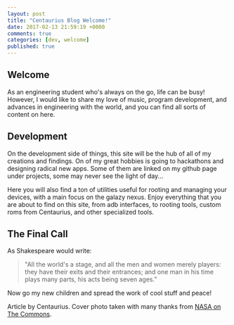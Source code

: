 ```yaml
---
layout: post
title: "Centaurius Blog Welcome!"
date: 2017-02-13 21:59:19 +0000
comments: true
categories: [dev, welcome]
published: true
---
```

<h2 class="section-heading">Welcome</h2>
<p>As an engineering student who's always on the go, life can be busy!  However, I would like to share my love of music, program development, and advances in engineering with the world, and you can find all sorts of content on here. </p>

<!-- more -->

<h2 class="section-heading">Development</h2>

<p>On the development side of things, this site will be the hub of all of my creations and findings. On of my great hobbies is going to hackathons and designing radical new apps.  Some of them are linked on my github page under projects, some may never see the light of day...</p>

<p>Here you will also find a ton of utilities useful for rooting and managing your devices, with a main focus on the galazy nexus.  Enjoy everything that you are about to find on this site, from adb interfaces, to rooting tools, custom roms from Centaurius, and other specialized tools.</p>

<h2 class="section-heading">The Final Call</h2>
As Shakespeare would write:
<blockquote>"All the world's a stage, and all the men and women merely players: they have their exits and their entrances; and one man in his time plays many parts, his acts being seven ages."</blockquote>

Now go my new children and spread the work of cool stuff and peace!


<p>Article by Centaurius.  Cover photo taken with many thanks from <a href="https://www.flickr.com/photos/nasacommons/">NASA on The Commons</a>.</p>